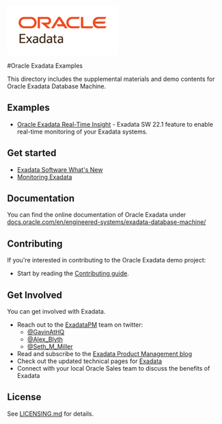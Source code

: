 ![Oracle Exadata](./docs/Oracle_Exadata_cmyk.png)

#Oracle Exadata Examples

This directory includes the supplemental materials and demo contents for Oracle Exadata Database Machine.

## Examples

- [Oracle Exadata Real-Time Insight](./insight) - Exadata SW 22.1 feature to enable real-time monitoring of your Exadata systems.

## Get started

- [Exadata Software What's New](https://docs.oracle.com/en/engineered-systems/exadata-database-machine/dbmso/new-features.html)
- [Monitoring Exadata](https://docs.oracle.com/en/engineered-systems/exadata-database-machine/sagug/exadata-storage-server-monitoring.html)

## Documentation

You can find the online documentation of Oracle Exadata under [docs.oracle.com/en/engineered-systems/exadata-database-machine/](https://docs.oracle.com/en/engineered-systems/exadata-database-machine)

## Contributing

If you're interested in contributing to the Oracle Exadata demo project:

- Start by reading the [Contributing guide](https://github.com/oracle-samples/oracle-db-examples/blob/main/CONTRIBUTING.md).

## Get Involved

You can get involved with Exadata. 

- Reach out to the [ExadataPM](https://twitter.com/ExadataPM) team on twitter:
  - [@GavinAtHQ](https://twitter.com/gavinathq)
  - [@Alex_Blyth](https://twitter.com/alex_blyth)
  - [@Seth_M_Miller](https://twitter.com/Seth_M_Miller)
- Read and subscribe to the [Exadata Product Management blog](https://blogs.oracle.com/exadata/)
- Check out the updated technical pages for [Exadata](https://www.oracle.com/database/technologies/exadata)
- Connect with your local Oracle Sales team to discuss the benefits of Exadata

## License

See [LICENSING.md](https://github.com/oracle-samples/oracle-db-examples/blob/main/LICENSE.md) for details.
